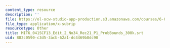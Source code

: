 ```yaml
---
content_type: resource
description: ''
file: https://ol-ocw-studio-app-production.s3.amazonaws.com/courses/6-041sc-probabilistic-systems-analysis-and-applied-probability-fall-2013/882c0590c3d53acb62a1dc4469b8dc90_MIT6_041SCF13_Edit_2_No34_Rec21_P1_ProbBounds_300k.srt
file_type: application/x-subrip
resourcetype: Other
title: MIT6_041SCF13_Edit_2_No34_Rec21_P1_ProbBounds_300k.srt
uid: 882c0590-c3d5-3acb-62a1-dc4469b8dc90
---
```


